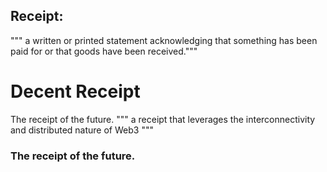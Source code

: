 ## Receipt:
""" a written or printed statement acknowledging that something has been paid for or that goods have been received."""

# Decent Receipt
The receipt of the future.
""" a receipt that leverages the interconnectivity and distributed nature of Web3 """
### The receipt of the future.
